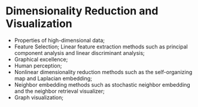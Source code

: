 # Dimensionality Reduction and Visualization

- Properties of high-dimensional data; 
- Feature Selection; Linear feature extraction methods such as principal component analysis and linear discriminant analysis;
- Graphical excellence; 
- Human perception; 
- Nonlinear dimensionality reduction methods such as the self-organizing map and Laplacian embedding;
-  Neighbor embedding methods such as stochastic neighbor embedding and the neighbor retrieval visualizer;
-  Graph visualization; 



